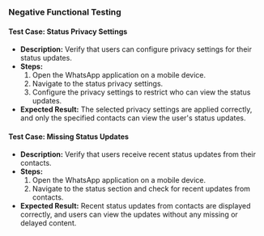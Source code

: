 ### Negative Functional Testing

#### Test Case: Status Privacy Settings
- **Description:** Verify that users can configure privacy settings for their status updates.
- **Steps:**
  1. Open the WhatsApp application on a mobile device.
  2. Navigate to the status privacy settings.
  3. Configure the privacy settings to restrict who can view the status updates.
- **Expected Result:** The selected privacy settings are applied correctly, and only the specified contacts can view the user's status updates.

#### Test Case: Missing Status Updates
- **Description:** Verify that users receive recent status updates from their contacts.
- **Steps:**
  1. Open the WhatsApp application on a mobile device.
  2. Navigate to the status section and check for recent updates from contacts.
- **Expected Result:** Recent status updates from contacts are displayed correctly, and users can view the updates without any missing or delayed content.

